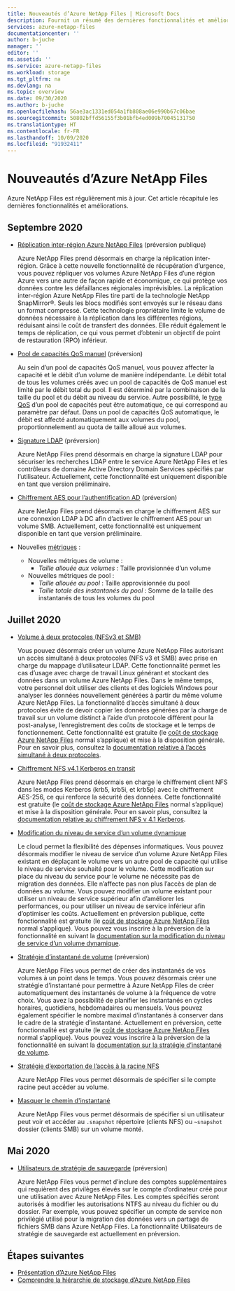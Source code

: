 ```yaml
---
title: Nouveautés d’Azure NetApp Files | Microsoft Docs
description: Fournit un résumé des dernières fonctionnalités et améliorations d’Azure NetApp Files.
services: azure-netapp-files
documentationcenter: ''
author: b-juche
manager: ''
editor: ''
ms.assetid: ''
ms.service: azure-netapp-files
ms.workload: storage
ms.tgt_pltfrm: na
ms.devlang: na
ms.topic: overview
ms.date: 09/30/2020
ms.author: b-juche
ms.openlocfilehash: 56ae3ac1331ed054a1fb808ae06e990b67c06bae
ms.sourcegitcommit: 50802bffd56155f3b01bfb4ed009b70045131750
ms.translationtype: HT
ms.contentlocale: fr-FR
ms.lasthandoff: 10/09/2020
ms.locfileid: "91932411"
---
```

# <a name="whats-new-in-azure-netapp-files"></a>Nouveautés d’Azure NetApp Files

Azure NetApp Files est régulièrement mis à jour. Cet article récapitule les dernières fonctionnalités et améliorations. 

## <a name="september-2020"></a>Septembre 2020

* [Réplication inter-région Azure NetApp Files](cross-region-replication-introduction.md) (préversion publique)

  Azure NetApp Files prend désormais en charge la réplication inter-région. Grâce à cette nouvelle fonctionnalité de récupération d’urgence, vous pouvez répliquer vos volumes Azure NetApp Files d’une région Azure vers une autre de façon rapide et économique, ce qui protège vos données contre les défaillances régionales imprévisibles. La réplication inter-région Azure NetApp Files tire parti de la technologie NetApp SnapMirror®. Seuls les blocs modifiés sont envoyés sur le réseau dans un format compressé. Cette technologie propriétaire limite le volume de données nécessaire à la réplication dans les différentes régions, réduisant ainsi le coût de transfert des données. Elle réduit également le temps de réplication, ce qui vous permet d’obtenir un objectif de point de restauration (RPO) inférieur.

* [Pool de capacités QoS manuel](manual-qos-capacity-pool-introduction.md) (préversion)  

    Au sein d’un pool de capacités QoS manuel, vous pouvez affecter la capacité et le débit d’un volume de manière indépendante. Le débit total de tous les volumes créés avec un pool de capacités de QoS manuel est limité par le débit total du pool. Il est déterminé par la combinaison de la taille du pool et du débit au niveau du service. Autre possibilité, le [type QoS](azure-netapp-files-understand-storage-hierarchy.md#qos_types) d’un pool de capacités peut être automatique, ce qui correspond au paramètre par défaut. Dans un pool de capacités QoS automatique, le débit est affecté automatiquement aux volumes du pool, proportionnelementl au quota de taille alloué aux volumes.

* [Signature LDAP](azure-netapp-files-create-volumes-smb.md) (préversion)   

    Azure NetApp Files prend désormais en charge la signature LDAP pour sécuriser les recherches LDAP entre le service Azure NetApp Files et les contrôleurs de domaine Active Directory Domain Services spécifiés par l’utilisateur. Actuellement, cette fonctionnalité est uniquement disponible en tant que version préliminaire.

* [Chiffrement AES pour l’authentification AD](azure-netapp-files-create-volumes-smb.md) (préversion)

    Azure NetApp Files prend désormais en charge le chiffrement AES sur une connexion LDAP à DC afin d’activer le chiffrement AES pour un volume SMB. Actuellement, cette fonctionnalité est uniquement disponible en tant que version préliminaire. 

* Nouvelles [métriques](azure-netapp-files-metrics.md) :   

    * Nouvelles métriques de volume : 
        * *Taille allouée aux volumes* : Taille provisionnée d’un volume
    * Nouvelles métriques de pool : 
        * *Taille allouée au pool* : Taille approvisionnée du pool 
        * *Taille totale des instantanés du pool* : Somme de la taille des instantanés de tous les volumes du pool

## <a name="july-2020"></a>Juillet 2020

* [Volume à deux protocoles (NFSv3 et SMB)](create-volumes-dual-protocol.md)

    Vous pouvez désormais créer un volume Azure NetApp Files autorisant un accès simultané à deux protocoles (NFS v3 et SMB) avec prise en charge du mappage d’utilisateur LDAP. Cette fonctionnalité permet les cas d’usage avec charge de travail Linux générant et stockant des données dans un volume Azure NetApp Files. Dans le même temps, votre personnel doit utiliser des clients et des logiciels Windows pour analyser les données nouvellement générées à partir du même volume Azure NetApp Files. La fonctionnalité d’accès simultané à deux protocoles évite de devoir copier les données générées par la charge de travail sur un volume distinct à l’aide d’un protocole différent pour la post-analyse, l’enregistrement des coûts de stockage et le temps de fonctionnement. Cette fonctionnalité est gratuite (le [coût de stockage Azure NetApp Files](https://azure.microsoft.com/pricing/details/netapp/) normal s’applique) et mise à la disposition générale. Pour en savoir plus, consultez la [documentation relative à l’accès simultané à deux protocoles](create-volumes-dual-protocol.MD).

* [Chiffrement NFS v4.1 Kerberos en transit](configure-kerberos-encryption.MD)

    Azure NetApp Files prend désormais en charge le chiffrement client NFS dans les modes Kerberos (krb5, krb5i, et krb5p) avec le chiffrement AES-256, ce qui renforce la sécurité des données. Cette fonctionnalité est gratuite (le [coût de stockage Azure NetApp Files](https://azure.microsoft.com/pricing/details/netapp/) normal s’applique) et mise à la disposition générale. Pour en savoir plus, consultez la [documentation relative au chiffrement NFS v 4.1 Kerberos](configure-kerberos-encryption.MD).

* [Modification du niveau de service d’un volume dynamique](dynamic-change-volume-service-level.MD)

    Le cloud permet la flexibilité des dépenses informatiques. Vous pouvez désormais modifier le niveau de service d’un volume Azure NetApp Files existant en déplaçant le volume vers un autre pool de capacité qui utilise le niveau de service souhaité pour le volume. Cette modification sur place du niveau du service pour le volume ne nécessite pas de migration des données. Elle n’affecte pas non plus l’accès de plan de données au volume. Vous pouvez modifier un volume existant pour utiliser un niveau de service supérieur afin d’améliorer les performances, ou pour utiliser un niveau de service inférieur afin d’optimiser les coûts. Actuellement en préversion publique, cette fonctionnalité est gratuite (le [coût de stockage Azure NetApp Files](https://azure.microsoft.com/pricing/details/netapp/) normal s’applique). Vous pouvez vous inscrire à la préversion de la fonctionnalité en suivant la [documentation sur la modification du niveau de service d’un volume dynamique](dynamic-change-volume-service-level.md).

* [Stratégie d’instantané de volume](azure-netapp-files-manage-snapshots.md#manage-snapshot-policies) (préversion) 

    Azure NetApp Files vous permet de créer des instantanés de vos volumes à un point dans le temps. Vous pouvez désormais créer une stratégie d’instantané pour permettre à Azure NetApp Files de créer automatiquement des instantanés de volume à la fréquence de votre choix. Vous avez la possibilité de planifier les instantanés en cycles horaires, quotidiens, hebdomadaires ou mensuels. Vous pouvez également spécifier le nombre maximal d’instantanés à conserver dans le cadre de la stratégie d’instantané. Actuellement en préversion, cette fonctionnalité est gratuite (le [coût de stockage Azure NetApp Files](https://azure.microsoft.com/pricing/details/netapp/) normal s’applique). Vous pouvez vous inscrire à la préversion de la fonctionnalité en suivant la [documentation sur la stratégie d’instantané de volume](azure-netapp-files-manage-snapshots.md#manage-snapshot-policies).

* [Stratégie d’exportation de l’accès à la racine NFS](azure-netapp-files-configure-export-policy.md)

    Azure NetApp Files vous permet désormais de spécifier si le compte racine peut accéder au volume. 

* [Masquer le chemin d'instantané](azure-netapp-files-manage-snapshots.md#restore-a-file-from-a-snapshot-using-a-client)

    Azure NetApp Files vous permet désormais de spécifier si un utilisateur peut voir et accéder au `.snapshot` répertoire (clients NFS) ou `~snapshot` dossier (clients SMB) sur un volume monté.

## <a name="may-2020"></a>Mai 2020

* [Utilisateurs de stratégie de sauvegarde](azure-netapp-files-create-volumes-smb.md#create-an-active-directory-connection) (préversion)

    Azure NetApp Files vous permet d’inclure des comptes supplémentaires qui requièrent des privilèges élevés sur le compte d’ordinateur créé pour une utilisation avec Azure NetApp Files. Les comptes spécifiés seront autorisés à modifier les autorisations NTFS au niveau du fichier ou du dossier. Par exemple, vous pouvez spécifier un compte de service non privilégié utilisé pour la migration des données vers un partage de fichiers SMB dans Azure NetApp Files. La fonctionnalité Utilisateurs de stratégie de sauvegarde est actuellement en préversion.

## <a name="next-steps"></a>Étapes suivantes
* [Présentation d’Azure NetApp Files](azure-netapp-files-introduction.md)
* [Comprendre la hiérarchie de stockage d’Azure NetApp Files](azure-netapp-files-understand-storage-hierarchy.md) 
